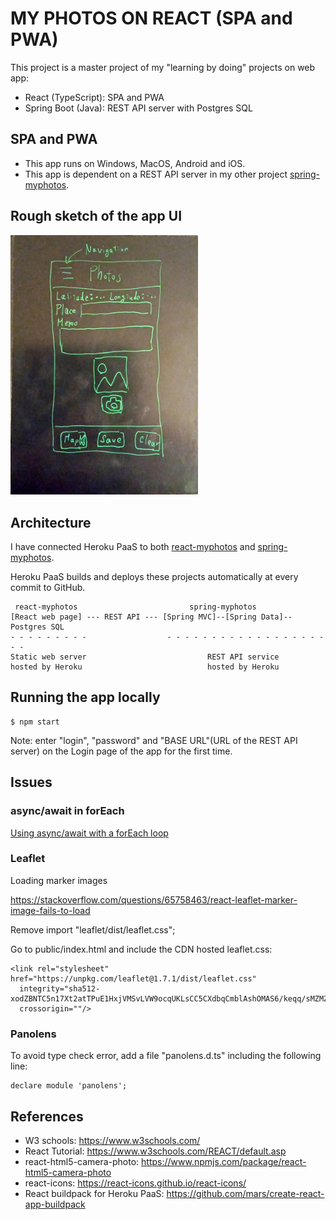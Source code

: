 # MY PHOTOS ON REACT (SPA and PWA)

This project is a master project of my "learning by doing" projects on web app:

- React (TypeScript): SPA and PWA
- Spring Boot (Java): REST API server with Postgres SQL

## SPA and PWA

- This app runs on Windows, MacOS, Android and iOS.
- This app is dependent on a REST API server in my other project [spring-myphotos](https://github.com/araobp/spring-myphotos).

## Rough sketch of the app UI

<img src="./doc/rough_sketch.jpg" width=300px>

## Architecture

I have connected Heroku PaaS to both [react-myphotos](https://github.com/araobp/react-myphotos) and [spring-myphotos](https://github.com/araobp/spring-myphotos).

Heroku PaaS builds and deploys these projects automatically at every commit to GitHub.

```
 react-myphotos                         spring-myphotos
[React web page] --- REST API --- [Spring MVC]--[Spring Data]--Postgres SQL
- - - - - - - - -                  - - - - - - - - - - - - - - - - - - - -
Static web server                           REST API service
hosted by Heroku                            hosted by Heroku
```

## Running the app locally

```
$ npm start
```

Note: enter "login", "password" and "BASE URL"(URL of the REST API server) on the Login page of the app for the first time.

## Issues

### async/await in forEach

[Using async/await with a forEach loop](https://stackoverflow.com/questions/37576685/using-async-await-with-a-foreach-loop)

### Leaflet

Loading marker images 

https://stackoverflow.com/questions/65758463/react-leaflet-marker-image-fails-to-load

Remove import "leaflet/dist/leaflet.css"; 

Go to public/index.html and include the CDN hosted leaflet.css:
```
<link rel="stylesheet" href="https://unpkg.com/leaflet@1.7.1/dist/leaflet.css"
  integrity="sha512-xodZBNTC5n17Xt2atTPuE1HxjVMSvLVW9ocqUKLsCC5CXdbqCmblAshOMAS6/keqq/sMZMZ19scR4PsZChSR7A=="
  crossorigin=""/>
```

### Panolens

To avoid type check error, add a file "panolens.d.ts" including the following line:

```
declare module 'panolens';
```

## References

- W3 schools: https://www.w3schools.com/
- React Tutorial: https://www.w3schools.com/REACT/default.asp
- react-html5-camera-photo: https://www.npmjs.com/package/react-html5-camera-photo
- react-icons: https://react-icons.github.io/react-icons/
- React buildpack for Heroku PaaS: https://github.com/mars/create-react-app-buildpack
    
